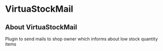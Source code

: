 # VirtuaStockMail
## About VirtuaStockMail
Plugin to send mails to shop owner which informs about low stock quantity items